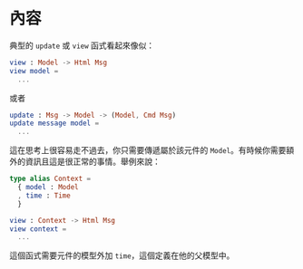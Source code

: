 # 內容

典型的 `update` 或 `view` 函式看起來像似：

```elm
view : Model -> Html Msg
view model =
  ...
```

或者

```elm
update : Msg -> Model -> (Model, Cmd Msg)
update message model =
  ...
```

這在思考上很容易走不過去，你只需要傳遞屬於該元件的 `Model`。有時候你需要額外的資訊且這是很正常的事情。舉例來說：

```elm
type alias Context =
  { model : Model
  , time : Time
  }

view : Context -> Html Msg
view context =
  ...
```

這個函式需要元件的模型外加 `time`，這個定義在他的父模型中。
